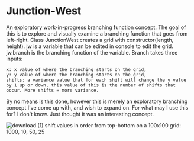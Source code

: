 # Junction-West
An exploratory work-in-progress branching function concept. The goal of this is to explore and visually examine a branching function that goes from left-right. Class JunctionWest creates a grid with constructor(length, height). jw is a variable that can be edited in console to edit the grid. jw.branch is the branching function of the variable. Branch takes three inputs: 
```
x: x value of where the branching starts on the grid,
y: y value of where the branching starts on the grid,
shifts: a variance value that for each shift will change the y value by 1 up or down, this value of this is the number of shifts that occur. More shifts = more variance.
```

By no means is this done, however this is merely an exploratory branching concept I've come up with, and wish to expand on. For what may I use this for? I don't know. Just thought it was an interesting concept.


![download (1)](https://user-images.githubusercontent.com/97923189/206877809-0e4af701-7f0b-4fb3-9ec0-ef602502fbd0.png)
shift values in order from top-bottom on a 100x100 grid: 1000, 10, 50, 25



